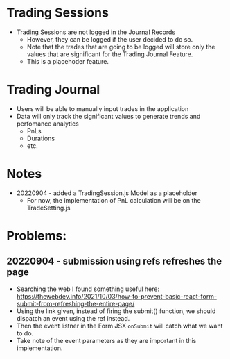 # Trading Sessions
 - Trading Sessions are not logged in the Journal Records
    - However, they can be logged if the user decided to do so. 
    - Note that the trades that are going to be logged will store only the values that are significant for the Trading Journal Feature.
    - This is a placehoder feature.


# Trading Journal
 - Users will be able to manually input trades in the application
 - Data will only track the significant values to generate trends and perfomance analytics
    - PnLs
    - Durations
    - etc.


# Notes

- 20220904 - added a TradingSession.js Model as a placeholder
   - For now, the implementation of PnL calculation will be on the TradeSetting.js


# Problems: 
## 20220904 - submission using refs refreshes the page
   - Searching the web I found something useful here: https://thewebdev.info/2021/10/03/how-to-prevent-basic-react-form-submit-from-refreshing-the-entire-page/
   - Using the link given, instead of firing the submit() function, we should dispatch an event using the ref instead.
   - Then the event listner in the Form JSX `onSubmit` will catch what we want to do.
   - Take note of the event parameters as they are important in this implementation.